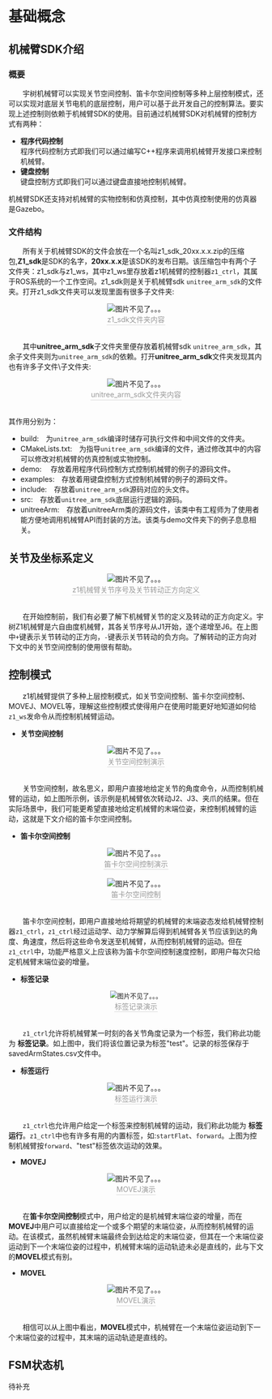 # 基础概念
## 机械臂SDK介绍
### 概要
&emsp;&emsp;宇树机械臂可以实现关节空间控制、笛卡尔空间控制等多种上层控制模式，还可以实现对底层关节电机的底层控制，用户可以基于此开发自己的控制算法。要实现上述控制则依赖于机械臂SDK的使用。目前通过机械臂SDK对机械臂的控制方式有两种：
+ **程序代码控制** \
程序代码控制方式即我们可以通过编写C++程序来调用机械臂开发接口来控制机械臂。
+ **键盘控制** \
键盘控制方式即我们可以通过键盘直接地控制机械臂。

机械臂SDK还支持对机械臂的实物控制和仿真控制，其中仿真控制使用的仿真器是Gazebo。



### 文件结构
&emsp;&emsp;所有关于机械臂SDK的文件会放在一个名叫z1_sdk_20xx.x.x.zip的压缩包,**Z1_sdk**是SDK的名字，**20xx.x.x**是该SDK的发布日期。该压缩包中有两个子文件夹：z1_sdk与z1_ws，其中z1_ws里存放着z1机械臂的控制器`z1_ctrl`，其属于ROS系统的一个工作空间。z1_sdk则是关于机械臂sdk `unitree_arm_sdk`的文件夹。打开z1_sdk文件夹可以发现里面有很多子文件夹:
<!-- ![z1_sdk_struc](../../img/z1_sdk_struc.png) -->
<center>
<img src="../img/z1_sdk_struc.png" style="zoom:100%" alt=" 图片不见了。。。 "/>
<br>
<div style="color:orange; border-bottom: 0.1px solid #d9d9d9;
display: inline-block;
color: #999;
padding: 1px;">z1_sdk文件夹内容</div>
</center>
<br>


&emsp;&emsp;其中**unitree_arm_sdk**子文件夹里便存放着机械臂sdk `unitree_arm_sdk`，其余子文件夹则为`unitree_arm_sdk`的依赖。打开**unitree_arm_sdk**文件夹发现其内也有许多子文件\子文件夹:
<!-- ![unitree_arm_sdk_struct](../../img/unitree_arm_sdk_struct.png)\ -->
<center>
<img src="../img/unitree_arm_sdk_struct.png" style="zoom:100%" alt=" 图片不见了。。。 "/>
<br>
<div style="color:orange; border-bottom: 0.1px solid #d9d9d9;
display: inline-block;
color: #999;
padding: 1px;">unitree_arm_sdk文件夹内容</div>
</center>
<br> 

其作用分别为：
+ build:&emsp;为`unitree_arm_sdk`编译时储存可执行文件和中间文件的文件夹。
+ CMakeLists.txt:&emsp;为指导`unitree_arm_sdk`编译的文件，通过修改其中的内容可以修改对机械臂的仿真控制或实物控制。
+ demo: &emsp;存放着用程序代码控制方式控制机械臂的例子的源码文件。
+ examples:&emsp;存放着用键盘控制方式控制机械臂的例子的源码文件。
+ include:&emsp;存放着`unitree_arm_sdk`源码对应的头文件。
+ src:&emsp;存放着`unitree_arm_sdk`底层运行逻辑的源码。
+ unitreeArm:&emsp;存放着unitreeArm类的源码文件，该类中有工程师为了使用者能方便地调用机械臂API而封装的方法。该类与demo文件夹下的例子息息相关。




            

## 关节及坐标系定义
<center>
<img src="../img/z1_arm_cooridinate.png" style="zoom:100%" alt=" 图片不见了。。。 "/>
<br>
<div style="color:orange; border-bottom: 0.1px solid #d9d9d9;
display: inline-block;
color: #999;
padding: 1px;">z1机械臂关节序号及关节转动正方向定义</div>
</center>
<br>

&emsp;&emsp;在开始控制前，我们有必要了解下机械臂关节的定义及转动的正方向定义。宇树Z1机械臂是六自由度机械臂，其各关节序号从J1开始，逐个递增至J6。在上图中`+`键表示关节转动的正方向，`-`键表示关节转动的负方向。了解转动的正方向对下文中的关节空间控制的使用很有帮助。


## 控制模式
&emsp;&emsp;z1机械臂提供了多种上层控制模式，如关节空间控制、笛卡尔空间控制、MOVEJ、MOVEL等，理解这些控制模式使得用户在使用时能更好地知道如何给`z1_ws`发命令从而控制机械臂运动。
+ **关节空间控制**
<center>
<img src="../img/gazebo_ctrl4.gif" style="zoom:100%" alt=" 图片不见了。。。 "/>
<br>
<div style="color:orange; border-bottom: 0.1px solid #d9d9d9;
display: inline-block;
color: #999;
padding: 1px;">关节空间控制演示</div>
</center>
<br>

&emsp;&emsp;关节空间控制，故名思义，即用户直接地给定关节的角度命令，从而控制机械臂的运动，如上图所示例，该示例是机械臂依次转动J2、J3、夹爪的结果。但在实际场景中，我们可能更希望直接地给定机械臂的末端位姿，来控制机械臂的运动，这就是下文介绍的笛卡尔空间控制。

+ **笛卡尔空间控制**
<center>
<img src="../img/gazebo_catesian1.gif" style="zoom:100%" alt=" 图片不见了。。。 "/>
<br>
<div style="color:orange; border-bottom: 0.1px solid #d9d9d9;
display: inline-block;
color: #999;
padding: 1px;">笛卡尔空间控制演示</div>
</center>
<br>

<center>
<img src="../img/catesian_example.png" style="zoom:100%" alt=" 图片不见了。。。 "/>
<br>
<div style="color:orange; border-bottom: 0.1px solid #d9d9d9;
display: inline-block;
color: #999;
padding: 1px;">笛卡尔空间控制</div>
</center>
<br>

&emsp;&emsp;笛卡尔空间控制，即用户直接地给将期望的机械臂的末端姿态发给机械臂控制器`z1_ctrl`，`z1_ctrl`经过运动学、动力学解算后得到机械臂各关节应该到达的角度、角速度，然后将这些命令发送至机械臂，从而控制机械臂的运动。但在`z1_ctrl`中，功能严格意义上应该称为笛卡尔空间控制速度控制，即用户每次只给定机械臂末端位姿的增量。


+ **标签记录**
<center>
<img src="../img/test.png" style="zoom:90%" alt=" 图片不见了。。。 "/>
<br>
<div style="color:orange; border-bottom: 0.1px solid #d9d9d9;
display: inline-block;
color: #999;
padding: 1px;">标签记录演示</div>
</center>
<br>

&emsp;&emsp;`z1_ctrl`允许将机械臂某一时刻的各关节角度记录为一个标签，我们称此功能为 **标签记录**。如上图中，我们将该位置记录为标签"test"。记录的标签保存于savedArmStates.csv文件中。

+ **标签运行**
<center>
<img src="../img/gazebo_tostate.gif" style="zoom:100%" alt=" 图片不见了。。。 "/>
<br>
<div style="color:orange; border-bottom: 0.1px solid #d9d9d9;
display: inline-block;
color: #999;
padding: 1px;">标签运行演示</div>
</center>
<br>

&emsp;&emsp;`z1_ctrl`也允许用户给定一个标签来控制机械臂的运动，我们称此功能为 **标签运行**。`z1_ctrl`中也有许多有用的内置标签，如:`startFlat`、`forward`。上图为控制机械臂按`forward`、"test"标签依次运动的效果。


+ **MOVEJ**
<center>
<img src="../img/gazebo_moveJ.gif" style="zoom:100%" alt=" 图片不见了。。。 "/>
<br>
<div style="color:orange; border-bottom: 0.1px solid #d9d9d9;
display: inline-block;
color: #999;
padding: 1px;">MOVEJ演示</div>
</center>
<br>

&emsp;&emsp;在**笛卡尔空间控制**模式中，用户给定的是机械臂末端位姿的增量，而在**MOVEJ**中用户可以直接给定一个或多个期望的末端位姿，从而控制机械臂的运动。在该模式，虽然机械臂末端最终会到达给定的末端位姿，但其在一个末端位姿运动到下一个末端位姿的过程中，机械臂末端的运动轨迹未必是直线的，此与下文的**MOVEL**模式有别。


+ **MOVEL**
<center>
<img src="../img/moveLandmoveJ1.gif" style="zoom:100%" alt=" 图片不见了。。。 "/>
<br>
<div style="color:orange; border-bottom: 0.1px solid #d9d9d9;
display: inline-block;
color: #999;
padding: 1px;">MOVEL演示</div>
</center>
<br>

&emsp;&emsp;相信可以从上图中看出，**MOVEL**模式中，机械臂在一个末端位姿运动到下一个末端位姿的过程中，其末端的运动轨迹是直线的。

## FSM状态机
待补充
